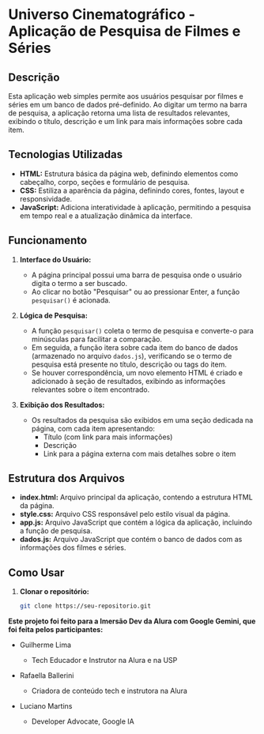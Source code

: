 # Universo Cinematográfico - Aplicação de Pesquisa de Filmes e Séries

## Descrição
Esta aplicação web simples permite aos usuários pesquisar por filmes e séries em um banco de dados pré-definido. Ao digitar um termo na barra de pesquisa, a aplicação retorna uma lista de resultados relevantes, exibindo o título, descrição e um link para mais informações sobre cada item.

## Tecnologias Utilizadas
* **HTML:** Estrutura básica da página web, definindo elementos como cabeçalho, corpo, seções e formulário de pesquisa.
* **CSS:** Estiliza a aparência da página, definindo cores, fontes, layout e responsividade.
* **JavaScript:** Adiciona interatividade à aplicação, permitindo a pesquisa em tempo real e a atualização dinâmica da interface.

## Funcionamento
1. **Interface do Usuário:** 
   * A página principal possui uma barra de pesquisa onde o usuário digita o termo a ser buscado.
   * Ao clicar no botão "Pesquisar" ou ao pressionar Enter, a função `pesquisar()` é acionada.

2. **Lógica de Pesquisa:**
   * A função `pesquisar()` coleta o termo de pesquisa e converte-o para minúsculas para facilitar a comparação.
   * Em seguida, a função itera sobre cada item do banco de dados (armazenado no arquivo `dados.js`), verificando se o termo de pesquisa está presente no título, descrição ou tags do item.
   * Se houver correspondência, um novo elemento HTML é criado e adicionado à seção de resultados, exibindo as informações relevantes sobre o item encontrado.

3. **Exibição dos Resultados:**
   * Os resultados da pesquisa são exibidos em uma seção dedicada na página, com cada item apresentando:
     * Título (com link para mais informações)
     * Descrição
     * Link para a página externa com mais detalhes sobre o item

## Estrutura dos Arquivos
* **index.html:** Arquivo principal da aplicação, contendo a estrutura HTML da página.
* **style.css:** Arquivo CSS responsável pelo estilo visual da página.
* **app.js:** Arquivo JavaScript que contém a lógica da aplicação, incluindo a função de pesquisa.
* **dados.js:** Arquivo JavaScript que contém o banco de dados com as informações dos filmes e séries.

## Como Usar
1. **Clonar o repositório:**
   ```bash
   git clone https://seu-repositorio.git

**Este projeto foi feito para a Imersão Dev da Alura com Google Gemini, que foi feita pelos participantes:**
  * Guilherme  Lima
    * Tech Educador e Instrutor na Alura e na USP

  * Rafaella Ballerini
    * Criadora de conteúdo tech e instrutora na Alura

  * Luciano Martins
    * Developer Advocate, Google IA
